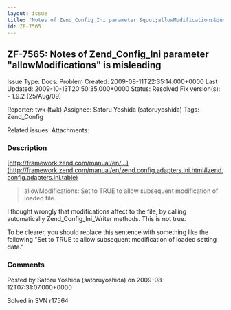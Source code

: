 ```yaml
---
layout: issue
title: "Notes of Zend_Config_Ini parameter &quot;allowModifications&quot; is misleading"
id: ZF-7565
---
```


ZF-7565: Notes of Zend\_Config\_Ini parameter "allowModifications" is misleading
--------------------------------------------------------------------------------

 Issue Type: Docs: Problem Created: 2009-08-11T22:35:14.000+0000 Last Updated: 2009-10-13T20:50:35.000+0000 Status: Resolved Fix version(s): - 1.9.2 (25/Aug/09)
 
 Reporter:  twk (twk)  Assignee:  Satoru Yoshida (satoruyoshida)  Tags: - Zend\_Config
 
 Related issues: 
 Attachments: 
### Description

[http://framework.zend.com/manual/en/…](http://framework.zend.com/manual/en/zend.config.adapters.ini.html#zend.config.adapters.ini.table)

> allowModifications: Set to TRUE to allow subsequent modification of loaded file.

I thought wrongly that modifications affect to the file, by calling automatically Zend\_Config\_Ini\_Writer methods. This is not true.

To be clearer, you should replace this sentence with something like the following "Set to TRUE to allow subsequent modification of loaded setting data."

 

 

### Comments

Posted by Satoru Yoshida (satoruyoshida) on 2009-08-12T07:31:07.000+0000

Solved in SVN r17564

 

 
